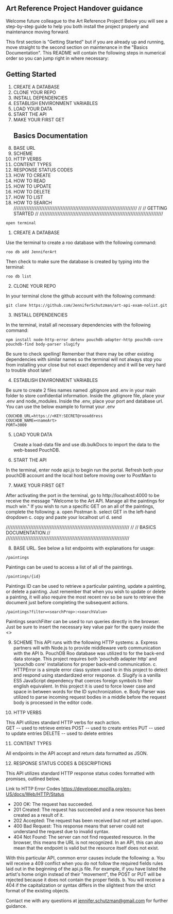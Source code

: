 ## Art Reference Project Handover guidance

Welcome future colleague to the Art Reference Project! Below you will see a step-by-step guide to help you both install the project properly and maintenance moving forward.

This first section is "Getting Started" but if you are already up and running, move straight to the second section on maintenance in the "Basics Documentation". This README will contain the following steps in numerical order so you can jump right in where necessary:

## Getting Started

1. CREATE A DATABASE
2. CLONE YOUR REPO
3. INSTALL DEPENDENCIES
4. ESTABLISH ENVIRONMENT VARIABLES
5. LOAD YOUR DATA
6. START THE API
7. MAKE YOUR FIRST GET
   ## Basics Documentation
8. BASE URL
9. SCHEME
10. HTTP VERBS
11. CONTENT TYPES
12. RESPONSE STATUS CODES
13. HOW TO CREATE
14. HOW TO READ
15. HOW TO UPDATE
16. HOW TO DELETE
17. HOW TO LIST
18. HOW TO SEARCH
    ////////////////////////////////////////////////////////////////////////////
    //
    // GETTING STARTED
    //
    ////////////////////////////////////////////////////////////////////////////

```
open terminal
```

1. CREATE A DATABASE

Use the terminal to create a roo database with the following command:

```
roo db add JenniferArt  
```

Then check to make sure the database is created by typing into the terminal:

```
roo db list
```

2. CLONE YOUR REPO

In your terminal clone the github account with the following command:

```
git clone https://github.com/JenniferSchutzman/art-api-exam-nolist.git
```

3. INSTALL DEPENDENCIES

In the terminal, install all necessary dependencies with the following command:

```
npm install node-http-error dotenv pouchdb-adapter-http pouchdb-core pouchdb-find body-parser slugify
```

Be sure to check spelling! Remember that there may be other existing dependencies with similar names so the terminal will not always stop you from installing your close but not exact dependency and it will be very hard to trouble shoot later!

4. ESTABLISH ENVIRONMENT VARIABLES

Be sure to create 2 files names named .gitignore and .env in your main folder to store confidential information. Inside the .gitignore file, place your .env and node_modules. Inside the .env, place your port and database url. You can use the below example to format your .env

```
COUCHDB_URL=https://<KEY:SECRET@rooaddress
COUCHDB_NAME=<nameArt>
PORT=3000
```

5. LOAD YOUR DATA

   Create a load-data file and use db.bulkDocs to import the data to the web-based PouchDB.

6. START THE API

In the terminal, enter node api.js to begin run the portal. Refresh both your pouchDB account and the local host before moving over to PostMan to

7. MAKE YOUR FIRST GET

After activating the port in the terminal, go to http://localhost:4000 to be receive the message "Welcome to the Art API. Manage all the paintings for much win." If you wish to run a specific GET on an all of the paintings, complete the following:
a. open Postman
b. select GET in the left-hand dropdown
c. copy and paste your localhost url
d. send

////////////////////////////////////////////////////////////////////////////
//
// BASICS DOCUMENTATION
//
////////////////////////////////////////////////////////////////////////////

8. BASE URL. See below a list endpoints with explanations for usage:

```
/paintings
```

Paintings can be used to access a list of all of the paintings.

```
/paintings/{id}
```

Paintings ID can be used to retrieve a particular painting, update a painting, or delete a painting. Just remember that when you wish to update or delete a painting, it will also require the most recent rev so be sure to retrieve the document just before completing the subsequent actions.

```
/paintings?filter=<searchProp>:<searchValue>
```

Paintings searchFilter can be used to run queries directly in the browser. Just be sure to insert the necessary key value pair for the query inside the <>

9. SCHEME
   This API runs with the following HTTP systems:
   a. Express partners will with Node.js to provide middleware verb communication with the API
   b. PouchDB Roo database was utilized to for the back-end data storage. This project requires both 'pouchdb adapter http' and 'pouchdb core' installations for proper back-end communication.
   c. HTTPError is a simple error class system used to in this project to detect and respond using standardized error response.
   d. Slugify is a vanilla ES5 JavaScript dependency that coerces foreign symbols to their english equivalent. In this project it is used to force lower case and space in between words for the ID synchronization.
   e. Body Parser was utilized to parse incoming request bodies in a middle before the request body is processed in the editor code.

10. HTTP VERBS

This API utilizes standard HTTP verbs for each action.  
GET -- used to retrieve entries
POST -- used to create entries
PUT -- used to update entries
DELETE -- used to delete entries

11. CONTENT TYPES

All endpoints in the API accept and return data formatted as JSON.

12. RESPONSE STATUS CODES & DESCRIPTIONS

This API utilizes standard HTTP response status codes formatted with promises, outlined below.

Link to HTTP Error Codes https://developer.mozilla.org/en-US/docs/Web/HTTP/Status

* 200 OK: The request has succeeded.
* 201 Created: The request has succeeded and a new resource has been created as a result of it.
* 202 Accepted: The request has been received but not yet acted upon.
* 400 Bad Request: This response means that server could not understand the request due to invalid syntax.
* 404 Not Found: The server can not find requested resource. In the browser, this means the URL is not recognized. In an API, this can also mean that the endpoint is valid but the resource itself does not exist.

With this particular API, common error causes include the following:
a. You will receive a 409 conflict when you do not follow the required fields rules laid out in the beginning of the api.js file. For example, if you have listed the artist's home origin instead of their "movement", the POST or PUT will be rejected because it does not contain the proper fields.
b. You will receive a 404 if the capitalization or syntax differs in the slightest from the strict format of the existing objects.

Contact me with any questions at jennifer.schutzman@gmail.com for further guidance.

```

```
